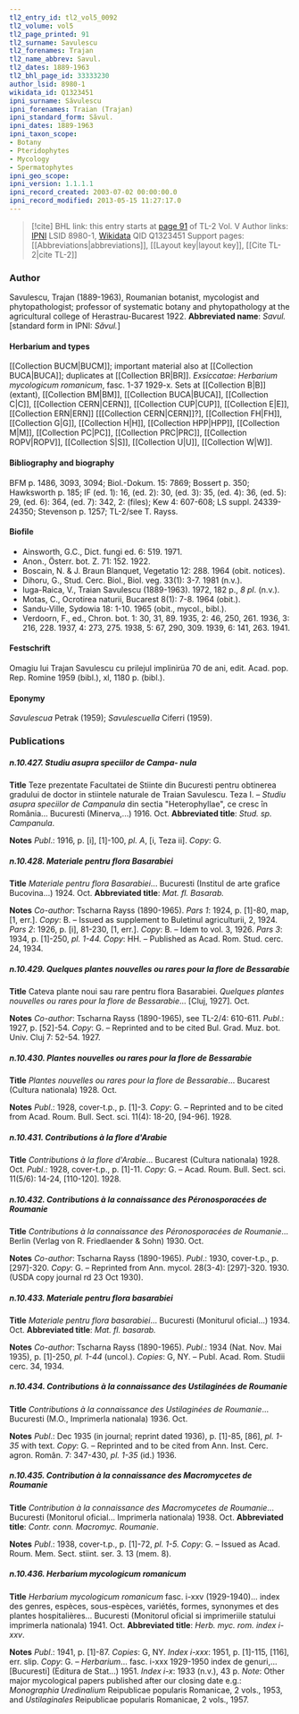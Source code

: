 ```yaml
---
tl2_entry_id: tl2_vol5_0092
tl2_volume: vol5
tl2_page_printed: 91
tl2_surname: Savulescu
tl2_forenames: Trajan
tl2_name_abbrev: Savul.
tl2_dates: 1889-1963
tl2_bhl_page_id: 33333230
author_lsid: 8980-1
wikidata_id: Q1323451
ipni_surname: Săvulescu
ipni_forenames: Traian (Trajan)
ipni_standard_form: Săvul.
ipni_dates: 1889-1963
ipni_taxon_scope: 
- Botany
- Pteridophytes
- Mycology
- Spermatophytes
ipni_geo_scope: 
ipni_version: 1.1.1.1
ipni_record_created: 2003-07-02 00:00:00.0
ipni_record_modified: 2013-05-15 11:27:17.0
---
```


> [!cite] BHL link: this entry starts at [page 91](https://www.biodiversitylibrary.org/page/33333230) of TL-2 Vol. V
> Author links: [IPNI](https://www.ipni.org/a/8980-1) LSID 8980-1, [Wikidata](https://www.wikidata.org/wiki/Q1323451) QID Q1323451
> Support pages: [[Abbreviations|abbreviations]], [[Layout key|layout key]], [[Cite TL-2|cite TL-2]]

### Author

Savulescu, Trajan (1889-1963), Roumanian botanist, mycologist and phytopathologist; professor of systematic botany and phytopathology at the agricultural college of Herastrau-Bucarest 1922. 
**Abbreviated name**: *Savul.* \[standard form in IPNI: *Săvul.*\]

#### Herbarium and types

[[Collection BUCM|BUCM]]; important material also at [[Collection BUCA|BUCA]]; duplicates at [[Collection BR|BR]].
*Exsiccatae*: *Herbarium mycologicum romanicum*, fasc. 1-37 1929-x. Sets at [[Collection B|B]] (extant), [[Collection BM|BM]], [[Collection BUCA|BUCA]], [[Collection C|C]], [[Collection CERN|CERN]], [[Collection CUP|CUP]], [[Collection E|E]], [[Collection ERN|ERN]] \[[[Collection CERN|CERN]]?\], [[Collection FH|FH]], [[Collection G|G]], [[Collection H|H]], [[Collection HPP|HPP]], [[Collection M|M]], [[Collection PC|PC]], [[Collection PRC|PRC]], [[Collection ROPV|ROPV]], [[Collection S|S]], [[Collection U|U]], [[Collection W|W]].

#### Bibliography and biography

BFM p. 1486, 3093, 3094; Biol.-Dokum. 15: 7869; Bossert p. 350; Hawksworth p. 185; IF (ed. 1): 16, (ed. 2): 30, (ed. 3): 35, (ed. 4): 36, (ed. 5): 29, (ed. 6): 364, (ed. 7): 342, 2: (files); Kew 4: 607-608; LS suppl. 24339-24350; Stevenson p. 1257; TL-2/see T. Rayss.

#### Biofile

- Ainsworth, G.C., Dict. fungi ed. 6: 519. 1971.
- Anon., Österr. bot. Z. 71: 152. 1922.
- Boscain, N. & J. Braun Blanquet, Vegetatio 12: 288. 1964 (obit. notices).
- Dihoru, G., Stud. Cerc. Biol., Biol. veg. 33(1): 3-7. 1981 (n.v.).
- Iuga-Raica, V., Traian Savulescu (1889-1963). 1972, 182 p., *8 pl*. (n.v.).
- Motas, C., Ocrotirea naturii, Bucarest 8(1): 7-8. 1964 (obit.).
- Sandu-Ville, Sydowia 18: 1-10. 1965 (obit., mycol., bibl.).
- Verdoorn, F., ed., Chron. bot. 1: 30, 31, 89. 1935, 2: 46, 250, 261. 1936, 3: 216, 228. 1937, 4: 273, 275. 1938, 5: 67, 290, 309. 1939, 6: 141, 263. 1941.

#### Festschrift

Omagiu lui Trajan Savulescu cu prilejul implinirüa 70 de ani, edit. Acad. pop. Rep. Romine 1959 (bibl.), xl, 1180 p. (bibl.).

#### Eponymy

*Savulescua* Petrak (1959); *Savulescuella* Ciferri (1959).

### Publications

##### n.10.427. Studiu asupra speciilor de Campa- nula

**Title**
Teze prezentate Facultatei de Stiinte din Bucuresti pentru obtinerea gradului de doctor in stiintele naturale de Traian Savulescu. Teza I. – *Studiu asupra speciilor de Campanula* din sectia "Heterophyllae", ce cresc în România... Bucuresti (Minerva,...) 1916. Oct.
**Abbreviated title**: *Stud. sp. Campanula*.

**Notes**
*Publ*.: 1916, p. \[i\], \[1\]-100, *pl. A*, \[i, Teza ii\]. *Copy*: G.

##### n.10.428. Materiale pentru flora Basarabiei

**Title**
*Materiale pentru flora Basarabiei*... Bucuresti (Institul de arte grafice Bucovina...) 1924. Oct.
**Abbreviated title**: *Mat. fl. Basarab.*

**Notes**
*Co-author*: Tscharna Rayss (1890-1965).
*Pars 1*: 1924, p. \[1\]-80, map, \[1, err.\]. *Copy*: B. – Issued as supplement to Buletinul agriculturii, 2, 1924.
*Pars 2*: 1926, p. \[i\], 81-230, \[1, err.\]. *Copy*: B. – Idem to vol. 3, 1926.
*Pars 3*: 1934, p. \[1\]-250, *pl. 1-44. Copy*: HH. – Published as Acad. Rom. Stud. cerc. 24, 1934.

##### n.10.429. Quelques plantes nouvelles ou rares pour la flore de Bessarabie

**Title**
Cateva plante noui sau rare pentru flora Basarabiei. *Quelques plantes nouvelles ou rares pour la flore de Bessarabie*... \[Cluj, 1927\]. Oct.

**Notes**
*Co-author*: Tscharna Rayss (1890-1965), see TL-2/4: 610-611.
*Publ*.: 1927, p. \[52\]-54. *Copy*: G. – Reprinted and to be cited Bul. Grad. Muz. bot. Univ. Cluj 7: 52-54. 1927.

##### n.10.430. Plantes nouvelles ou rares pour la flore de Bessarabie

**Title**
*Plantes nouvelles ou rares pour la flore de Bessarabie*... Bucarest (Cultura nationala) 1928. Oct.

**Notes**
*Publ*.: 1928, cover-t.p., p. \[1\]-3. *Copy*: G. – Reprinted and to be cited from Acad. Roum. Bull. Sect. sci. 11(4): 18-20, \[94-96\]. 1928.

##### n.10.431. Contributions à la flore d'Arabie

**Title**
*Contributions à la flore d'Arabie*... Bucarest (Cultura nationala) 1928. Oct. *Publ*.: 1928, cover-t.p., p. \[1\]-11. *Copy*: G. – Acad. Roum. Bull. Sect. sci. 11(5/6): 14-24, \[110-120\]. 1928.

##### n.10.432. Contributions à la connaissance des Péronosporacées de Roumanie

**Title**
*Contributions à la connaissance des Péronosporacées de Roumanie*... Berlin (Verlag von R. Friedlaender & Sohn) 1930. Oct.

**Notes**
*Co-author*: Tscharna Rayss (1890-1965).
*Publ*.: 1930, cover-t.p., p. \[297\]-320. *Copy*: G. – Reprinted from Ann. mycol. 28(3-4): \[297\]-320. 1930. (USDA copy journal rd 23 Oct 1930).

##### n.10.433. Materiale pentru flora basarabiei

**Title**
*Materiale pentru flora basarabiei*... Bucuresti (Moniturul oficial...) 1934. Oct.
**Abbreviated title**: *Mat. fl. basarab.*

**Notes**
*Co-author*: Tscharna Rayss (1890-1965).
*Publ*.: 1934 (Nat. Nov. Mai 1935), p. \[1\]-250, *pl. 1-44* (uncol.). *Copies*: G, NY. – Publ. Acad. Rom. Studii cerc. 34, 1934.

##### n.10.434. Contributions à la connaissance des Ustilaginées de Roumanie

**Title**
*Contributions à la connaissance des Ustilaginées de Roumanie*... Bucuresti (M.O., Imprimerla nationala) 1936. Oct.

**Notes**
*Publ*.: Dec 1935 (in journal; reprint dated 1936), p. \[1\]-85, \[86\], *pl. 1-35* with text. *Copy*: G. – Reprinted and to be cited from Ann. Inst. Cerc. agron. Român. 7: 347-430, *pl. 1-35* (id.) 1936.

##### n.10.435. Contribution à la connaissance des Macromycetes de Roumanie

**Title**
*Contribution à la connaissance des Macromycetes de Roumanie*... Bucuresti (Monitorul oficial... Imprimerla nationala) 1938. Oct.
**Abbreviated title**: *Contr. conn. Macromyc. Roumanie*.

**Notes**
*Publ*.: 1938, cover-t.p., p. \[1\]-72, *pl. 1-5. Copy*: G. – Issued as Acad. Roum. Mem. Sect. stiint. ser. 3. 13 (mem. 8).

##### n.10.436. Herbarium mycologicum romanicum

**Title**
*Herbarium mycologicum romanicum* fasc. i-xxv (1929-1940)... index des genres, espèces, sous-espèces, variétés, formes, synonymes et des plantes hospitalières... Bucuresti (Monitorul oficial si imprimeriile statului imprimerla nationala) 1941. Oct.
**Abbreviated title**: *Herb. myc. rom. index i-xxv*.

**Notes**
*Publ*.: 1941, p. \[1\]-87. *Copies*: G, NY.
*Index i-xxx*: 1951, p. \[1\]-115, \[116\], err. slip. *Copy*: G. – *Herbarium*... fasc. i-xxx 1929-1950 index de genuri,... \[Bucuresti\] (Editura de Stat...) 1951.
*Index i-x*: 1933 (n.v.), 43 p.
*Note*: Other major mycological papers published after our closing date e.g.: *Monographia Uredinalium* Reipublicae popularis Romanicae, 2 vols., 1953, and *Ustilaginales* Reipublicae popularis Romanicae, 2 vols., 1957.


